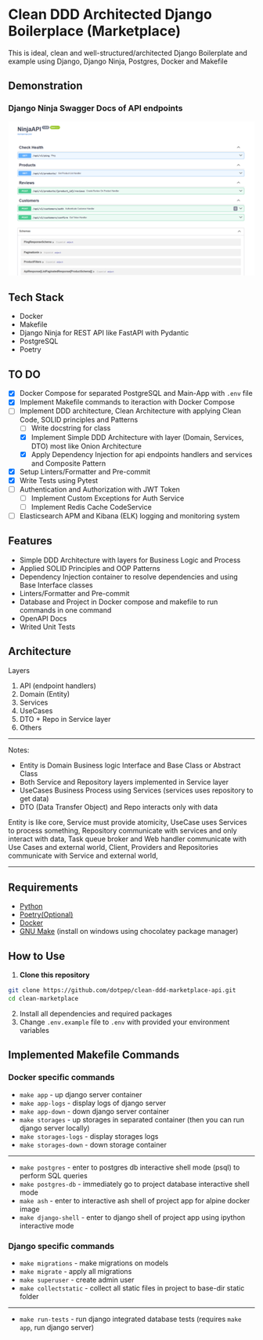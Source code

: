 # Clean DDD Architected Django Boilerplace (Marketplace)

This is ideal, clean and well-structured/architected Django Boilerplate and example using Django, Django Ninja, Postgres, Docker and Makefile

## Demonstration

### Django Ninja Swagger Docs of API endpoints

![API Swagger Docs](docs/assets/api_endpoints.png)

## Tech Stack

- Docker
- Makefile
- Django Ninja for REST API like FastAPI with Pydantic
- PostgreSQL
- Poetry

## TO DO

- [x] Docker Compose for separated PostgreSQL and Main-App with `.env` file
- [x] Implement Makefile commands to iteraction with Docker Compose
- [ ] Implement DDD architecture, Clean Architecture with applying Clean Code, SOLID principles and Patterns
    - [ ] Write docstring for class
    - [x] Implement Simple DDD Architecture with layer (Domain, Services, DTO) most like Onion Architecture
    - [x] Apply Dependency Injection for api endpoints handlers and services and Composite Pattern
- [x] Setup Linters/Formatter and Pre-commit
- [x] Write Tests using Pytest
- [ ] Authentication and Authorization with JWT Token
    - [ ] Implement Custom Exceptions for Auth Service
    - [ ] Implement Redis Cache CodeService
- [ ] Elasticsearch APM and Kibana (ELK) logging and monitoring system

## Features

- Simple DDD Architecture with layers for Business Logic and Process
- Applied SOLID Principles and OOP Patterns
- Dependency Injection container to resolve dependencies and using Base Interface classes
- Linters/Formatter and Pre-commit
- Database and Project in Docker compose and makefile to run commands in one command
- OpenAPI Docs
- Writed Unit Tests

## Architecture

Layers

1. API (endpoint handlers)
2. Domain (Entity)
3. Services
4. UseCases
5. DTO + Repo in Service layer
6. Others

---
Notes:

- Entity is Domain Business logic Interface and Base Class or Abstract Class
- Both Service and Repository layers implemented in Service layer
- UseCases Business Process using Services (services uses repository to get data)
- DTO (Data Transfer Object) and Repo interacts only with data

Entity is like core,
Service must provide atomicity, UseCase uses Services to process something,
Repository communicate with services and only interact with data,
Task queue broker and Web handler communicate with Use Cases and external world,
Client, Providers and Repositories communicate with Service and external world,

---

## Requirements

- [Python](https://www.python.org/downloads/)
- [Poetry(Optional)](https://python-poetry.org/docs/#installation)
- [Docker](https://docs.docker.com/get-docker/)
- [GNU Make](https://www.gnu.org/software/make/#download) (install on windows using chocolatey package manager)

## How to Use

1. **Clone this repository**

```bash
git clone https://github.com/dotpep/clean-ddd-marketplace-api.git
cd clean-marketplace
```

2. Install all dependencies and required packages
3. Change `.env.example` file to `.env` with provided your environment variables

## Implemented Makefile Commands

### Docker specific commands

- `make app` - up django server container
- `make app-logs` - display logs of django server
- `make app-down` - down django server container
- `make storages` - up storages in separated container (then you can run django server locally)
- `make storages-logs` - display storages logs
- `make storages-down` - down storage container

---

- `make postgres` - enter to postgres db interactive shell mode (psql) to perform SQL queries
- `make postgres-db` - immediately go to project database interactive shell mode
- `make ash` - enter to interactive ash shell of project app for alpine docker image
- `make django-shell` - enter to django shell of project app using ipython interactive mode

### Django specific commands

- `make migrations` - make migrations on models
- `make migrate` - apply all migrations
- `make superuser` - create admin user
- `make collectstatic` - collect all static files in project to base-dir static folder

---

- `make run-tests` - run django integrated database tests (requires `make app`, run django server)
